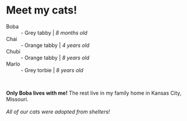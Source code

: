 <h1>Meet my cats!</h1>
<dl>
  <dt>Boba</dt>
  <dd>- Grey tabby | <i>8 months old</i></dd>
  <dt>Chai</dt>
  <dd>- Orange tabby | <i>4 years old</i></dd>
  <dt>Chubi</dt>
  <dd>- Orange tabby | <i>8 years old</i></dd>
  <dt>Marlo</dt>
  <dd>- Grey torbie | <i>8 years old</i></dd>
  </dl>
  <br>
  <p><b>Only Boba lives with me!</b> The rest live in my family home in Kansas City, Missouri.<br><br><i>All of our cats were adopted from shelters!</i></p>
